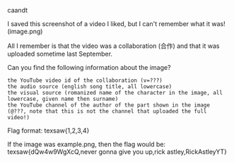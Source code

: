 caandt

I saved this screenshot of a video I liked, but I can't remember what it was! (image.png)

All I remember is that the video was a collaboration (合作) and that it was uploaded sometime last September.

Can you find the following information about the image?

    the YouTube video id of the collaboration (v=???)
    the audio source (english song title, all lowercase)
    the visual source (romanized name of the character in the image, all lowercase, given name then surname)
    the YouTube channel of the author of the part shown in the image (@???, note that this is not the channel that uploaded the full video!)

Flag format: texsaw{1,2,3,4}

If the image was example.png, then the flag would be: texsaw{dQw4w9WgXcQ,never gonna give you up,rick astley,RickAstleyYT}
